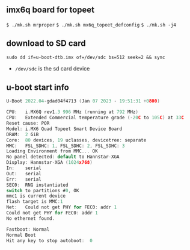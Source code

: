 ## imx6q board for topeet

`$ ./mk.sh mrproper`
`$ ./mk.sh mx6q_topeet_defconfig`
`$ ./mk.sh -j4`

## download to SD card

`sudo dd if=u-boot-dtb.imx of=/dev/sdc bs=512 seek=2 && sync`

- `/dev/sdc` is the sd card device


## u-boot start info

```c
U-Boot 2022.04-gdad04f4713 (Jan 07 2023 - 19:51:31 +0800)

CPU:   i.MX6Q rev1.3 996 MHz (running at 792 MHz)
CPU:   Extended Commercial temperature grade (-20C to 105C) at 33C
Reset cause: POR
Model: i.MX6 Quad Topeet Smart Device Board
DRAM:  2 GiB
Core:  80 devices, 19 uclasses, devicetree: separate
MMC:   FSL_SDHC: 1, FSL_SDHC: 2, FSL_SDHC: 3
Loading Environment from MMC... OK
No panel detected: default to Hannstar-XGA
Display: Hannstar-XGA (1024x768)
In:    serial
Out:   serial
Err:   serial
SEC0:  RNG instantiated
switch to partitions #0, OK
mmc1 is current device
flash target is MMC:1
Net:   Could not get PHY for FEC0: addr 1
Could not get PHY for FEC0: addr 1
No ethernet found.

Fastboot: Normal
Normal Boot
Hit any key to stop autoboot:  0

```



